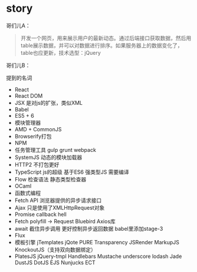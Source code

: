 # story

哥们儿A：

> 开发一个网页，用来展示用户的最新动态。通过后端接口获取数据，然后用table展示数据，并可以对数据进行排序。如果服务器上的数据变化了，table也应更新，技术选型：jQuery

哥们儿B：

提到的名词

- React
- React DOM   
- JSX 是对js的扩张，类似XML
- Babel 
- ES5 + 6
- 模块管理器
- AMD + CommonJS
- Browserify打包
- NPM
- 任务管理工具 gulp grunt webpack
- SystemJS 动态的模块加载器
- HTTP2 不打包更好
- TypeScript js的超级 基于ES6 强类型JS 需要编译
- Flow 检查语法 静态类型检查器
- OCaml 
- 函数式编程
- Fetch API 浏览器提供的异步请求接口
- Ajax 只是使用了XMLHttpRequest对象
- Promise callback hell
- Fetch polyfill -> Request Bluebird Axios库
- await 截住异步调用 更好控制异步返回数据 babel里添加stage-3
- Flux
- 模板引擎 jTemplates jQote PURE Transparency JSRender MarkupJS KnockoutJS（支持双向数据绑定）
- PlatesJS jQuery-tmpl Handlebars Mustache underscore lodash Jade DustJS DotJS EJS Nunjucks ECT